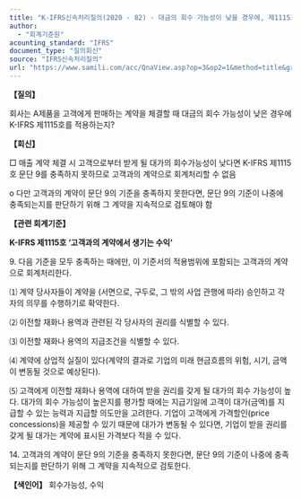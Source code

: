 ```yaml
---
title: "K-IFRS신속처리질의(2020 - 82) - 대금의 회수 가능성이 낮을 경우에, 제1115호 적용 여부"
author:
  - "회계기준원"
acounting_standard: "IFRS"
document_type: "질의회신"
source: "IFRS신속처리질의"
url: "https://www.samili.com/acc/QnaView.asp?op=3&op2=1&method=title&group=2124-15;1&orgcode=3&searchword=&page=26&code=K%2DIFRS%EC%8B%A0%EC%86%8D%EC%B2%98%EB%A6%AC%EC%A7%88%EC%9D%98%2D82%3A202010"
---
```

**【질의】**

  

회사는 A제품을 고객에게 판매하는 계약을 체결할 때 대금의 회수 가능성이 낮은 경우에 K-IFRS 제1115호를 적용하는지?

  
  

**【회신】**

  

□ 매출 계약 체결 시 고객으로부터 받게 될 대가의 회수가능성이 낮다면 K-IFRS 제1115호 문단 9를 충족하지 못하므로 고객과의 계약으로 회계처리할 수 없음

  

o 다만 고객과의 계약이 문단 9의 기준을 충족하지 못한다면, 문단 9의 기준이 나중에 충족되는지를 판단하기 위해 그 계약을 지속적으로 검토해야 함

  
  

**【관련 회계기준】**

  

**K-IFRS 제1115호 ‘고객과의 계약에서 생기는 수익’**

  

9\. 다음 기준을 모두 충족하는 때에만, 이 기준서의 적용범위에 포함되는 고객과의 계약으로 회계처리한다.

⑴ 계약 당사자들이 계약을 (서면으로, 구두로, 그 밖의 사업 관행에 따라) 승인하고 각자의 의무를 수행하기로 확약한다.

⑵ 이전할 재화나 용역과 관련된 각 당사자의 권리를 식별할 수 있다.

⑶ 이전할 재화나 용역의 지급조건을 식별할 수 있다.

⑷ 계약에 상업적 실질이 있다(계약의 결과로 기업의 미래 현금흐름의 위험, 시기, 금액이 변동될 것으로 예상된다).

⑸ 고객에게 이전할 재화나 용역에 대하여 받을 권리를 갖게 될 대가의 회수 가능성이 높다. 대가의 회수 가능성이 높은지를 평가할 때에는 지급기일에 고객이 대가(금액)를 지급할 수 있는 능력과 지급할 의도만을 고려한다. 기업이 고객에게 가격할인(price concessions)을 제공할 수 있기 때문에 대가가 변동될 수 있다면, 기업이 받을 권리를 갖게 될 대가는 계약에 표시된 가격보다 적을 수 있다.

  

14\. 고객과의 계약이 문단 9의 기준을 충족하지 못한다면, 문단 9의 기준이 나중에 충족되는지를 판단하기 위해 그 계약을 지속적으로 검토한다.

  
  

**【색인어】** 회수가능성, 수익
